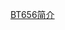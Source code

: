 [BT656简介](http://note.youdao.com/noteshare?id=fabb3ae9f4f8466e22ad650be6150c79&sub=wcp1558917112114632)